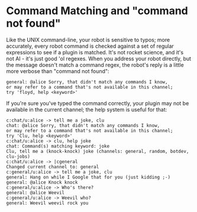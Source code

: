 # Command Matching and "command not found"

Like the UNIX command-line, your robot is sensitive to typos; more accurately, every robot command is checked against a set of regular expressions to see if a plugin is matched. It's not rocket science, and it's not AI - it's just good 'ol regexes. When you address your robot directly, but the message doesn't match a command regex, the robot's reply is a little more verbose than "command not found":
```
general: @alice Sorry, that didn't match any commands I know,
or may refer to a command that's not available in this channel;
try 'floyd, help <keyword>'
```
If you're sure you've typed the command correctly, your plugin may not be available in the current channel; the help system is useful for that:
```
c:chat/u:alice -> tell me a joke, clu
chat: @alice Sorry, that didn't match any commands I know,
or may refer to a command that's not available in this channel;
try 'Clu, help <keyword>'
c:chat/u:alice -> clu, help joke
chat: Command(s) matching keyword: joke
Clu, tell me a (knock-knock) joke (channels: general, random, botdev, clu-jobs)
c:chat/u:alice -> |cgeneral
Changed current channel to: general
c:general/u:alice -> tell me a joke, clu
general: Hang on while I Google that for you (just kidding ;-)
general: @alice Knock knock
c:general/u:alice -> Who's there?
general: @alice Weevil
c:general/u:alice -> Weevil who?
general: Weevil weevil rock you
```
